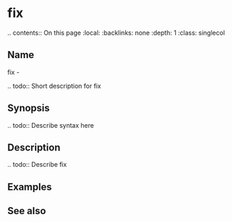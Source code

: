

# fix

.. contents:: On this page
    :local:
    :backlinks: none
    :depth: 1
    :class: singlecol

Name
----
fix - 

.. todo::
    Short description for fix

Synopsis
--------
.. todo::
   Describe syntax here

Description
-----------
.. todo::
    Describe fix

Examples
--------

See also
--------

